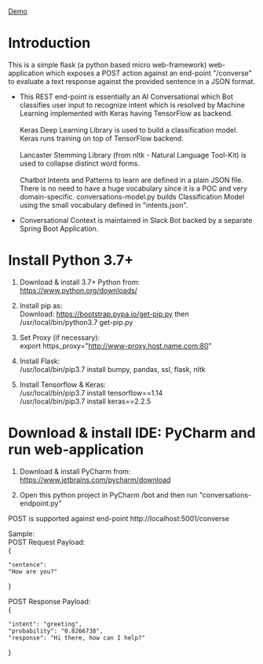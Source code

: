 [Demo](https://www.youtube.com/watch?v=JkOnlgDbHhk)

# Introduction
This is a simple flask (a python based micro web-framework) web-application which exposes a POST action against an end-point "/converse" to evaluate a text response against the provided sentence in a JSON format.

- This REST end-point is essentially an AI Conversational which Bot classifies user input to recognize intent which is resolved by Machine Learning implemented with Keras having TensorFlow as backend.<br/><br/>
  Keras Deep Learning Library is used to build a classification model.<br/>Keras runs training on top of TensorFlow backend.<br/><br/>
  Lancaster Stemming Library (from nltk - Natural Language Tool-Kit) is used to collapse distinct word forms.<br/><br/>
  Chatbot Intents and Patterns to learn are defined in a plain JSON file. There is no need to have a huge vocabulary since it is a POC and very domain-specific. 
  conversations-model.py builds Classification Model using the small vocabulary defined in "intents.json".<br/>
  
- Conversational Context is maintained in Slack Bot backed by a separate Spring Boot Application.


# Install Python 3.7+
1. Download & install 3.7+ Python from:
   https://www.python.org/downloads/

2. Install pip as:<br/>
   Download: https://bootstrap.pypa.io/get-pip.py then
   /usr/local/bin/python3.7 get-pip.py

3. Set Proxy (if necessary):<br/>
   export https_proxy="http://www-proxy.host.name.com:80"

4. Install Flask:<br/>
   /usr/local/bin/pip3.7 install bumpy, pandas, ssl, flask, nltk

5. Install Tensorflow & Keras:<br/>
   /usr/local/bin/pip3.7 install tensorflow==1.14<br/>
   /usr/local/bin/pip3.7 install keras==2.2.5


# Download & install IDE: PyCharm and run web-application
1. Download & install PyCharm from:
   https://www.jetbrains.com/pycharm/download

2. Open this python project in PyCharm /bot and then run "conversations-endpoint.py”

POST is supported against end-point http://localhost:5001/converse 

Sample:<br/>
POST Request Payload:<br/>
{

    "sentence":
    "How are you?"
}

POST Response Payload:<br/>
{

    "intent": "greeting",
    "probability": "0.8266738",
    "response": "Hi there, how can I help?"
}